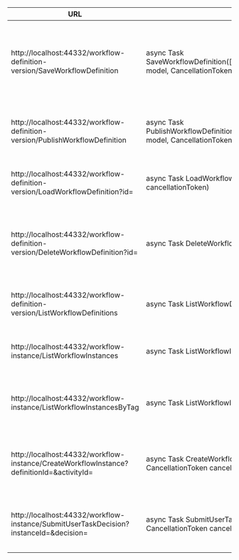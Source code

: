 | URL                                                                                       | Method                                                                                                                                       | Description                                                                                                                                                                                                                                                                      |
|-------------------------------------------------------------------------------------------|----------------------------------------------------------------------------------------------------------------------------------------------|----------------------------------------------------------------------------------------------------------------------------------------------------------------------------------------------------------------------------------------------------------------------------------|
| http://localhost:44332/workflow-definition-version/SaveWorkflowDefinition                 | async Task<IActionResult> SaveWorkflowDefinition([FromBody]WorkflowDefinitionVersionEditModel model, CancellationToken cancellationToken)    | POST method that binds posted ajax data to WorkflowDefinitionVersionEditModel. <br>Creates a new workflow if ID isn't provided and returns 200 OK response along with workflow json data. If ID is provided it updates an existing workflow and returns 204 No Content response. |
| http://localhost:44332/workflow-definition-version/PublishWorkflowDefinition              | async Task<IActionResult> PublishWorkflowDefinition([FromBody]WorkflowDefinitionVersionEditModel model, CancellationToken cancellationToken) | POST method that binds posted ajax data to WorkflowDefinitionVersionEditModel and is used to publish an already existing workflow. Returns 204 No Content response.                                                                                                              |
| http://localhost:44332/workflow-definition-version/LoadWorkflowDefinition?id=             | async Task<IActionResult> LoadWorkflowDefinition(string id, CancellationToken cancellationToken)                                             | GET method that is used to load workflow definition JSON. Requires ID for workflow definition and returns 200 OK response along with workflow JSON.                                                                                                                              |
| http://localhost:44332/workflow-definition-version/DeleteWorkflowDefinition?id=           | async Task<IActionResult> DeleteWorkflowDefinition(string id)                                                                                | POST method that is used to delete an existing workflow definition. Requires ID for workflow definition. If workflow definition is successfully deleted it returns 204 No Content response. If no workflow definition is found/deleted it returns 404 Not Found response.        |
| http://localhost:44332/workflow-definition-version/ListWorkflowDefinitions                | async Task<IActionResult> ListWorkflowDefinitions()                                                                                          | GET method that returns a list of all workflow definitions as JSON for the specified tenantId. Returns 200 OK response. If no definition is found it returns 204 No Content response.                                                                                            |
| http://localhost:44332/workflow-instance/ListWorkflowInstances                            | async Task<IActionResult> ListWorkflowInstances()                                                                                            | GET method that returns a list of all workflow instances as JSON for the specified tenantId. Returns 200 OK response. If no instance is found it returns 204 No Content response.                                                                                                |
| http://localhost:44332/workflow-instance/ListWorkflowInstancesByTag                       | async Task<IActionResult> ListWorkflowInstances()                                                                                            | GET method that returns a list of all workflow instances as JSON for the specified tag and tenantId. Returns 200 OK response. If no instance is found it returns 204 No Content response.                                                                                        |
| http://localhost:44332/workflow-instance/CreateWorkflowInstance?definitionId=&activityId= | async Task<IActionResult> CreateWorkflowInstance(string definitionId, string? activityId, CancellationToken cancellationToken)               | POST method that is used to create an instance of the workflow by running it's definition. It requires a definitionId and an optional activityId. Returns 200 OK response. If no workflow is found it returns 404 Not Found response.                                            |
| http://localhost:44332/workflow-instance/SubmitUserTaskDecision?instanceId=&decision=     | async Task<IActionResult> SubmitUserTaskDecision(string instanceId, string decision, CancellationToken cancellationToken)                    | POST method that is used to submit a decision made by user for a user task. It requires an instanceId and decision parameters. Returns 200 OK response. If no instance is found, it returns 404 Not Found response.                                                              |